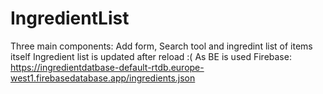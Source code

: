 # IngredientList
Three main components: Add form, Search tool and ingredint list of items itself
Ingredient list is updated after reload :(
As BE is used Firebase: https://ingredientdatbase-default-rtdb.europe-west1.firebasedatabase.app/ingredients.json

